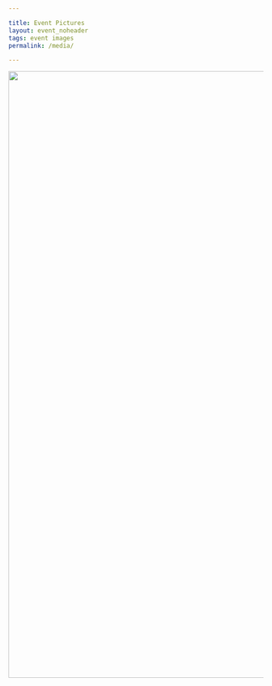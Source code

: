 ```yaml
---

title: Event Pictures
layout: event_noheader
tags: event images
permalink: /media/

---
```


<a data-flickr-embed="true" href="https://www.flickr.com/photos/201144174@N07" title=""><img src="https://live.staticflickr.com/65535/53923460900_bea891a6fb_h.jpg" width="1600" height="1200" alt=""/></a><script async src="//embedr.flickr.com/assets/client-code.js" charset="utf-8"></script>
